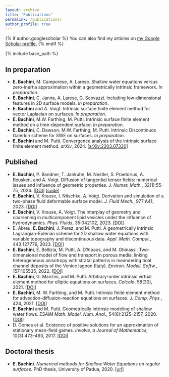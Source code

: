 ```yaml
---
layout: archive
title: "Publications"
permalink: /publications/
author_profile: true
---
```


{% if author.googlescholar %}
  You can also find my articles on <u><a href="{{author.googlescholar}}">my Google Scholar profile</a>.</u>
{% endif %}

{% include base_path %}

## In preparation
<ul>
<li>
<b>E. Bachini</b>, M. Camporese, A. Larese. 
  Shallow water equations versus zero-inertia
approximation within a geometrically intrinsic framework. <em>In preparation</em>.
</li>
<li>
<b>E. Bachini</b>, C. Janna, A. Larese, G. Scovazzi. Including
  low-dimensional features in 2D surface models. <em>In preparation</em>.
</li>
<li>
<b>E. Bachini</b> and A. Voigt. Intrinsic surface finite
  element method for vector Laplacian on surfaces. <em>In preparation</em>.
</li>
<li>
<b>E. Bachini</b>, M.W. Farthing, M. Putti. Intrinsic surface
  finite element method on a time-dependent surface. <em>In preparation</em>.
</li>
<li>
<b>E. Bachini</b>, C. Dawson, M.W. Farthing,
  M. Putti. Intrinsic Discontinuos Galerkin scheme for SWE on
  surfaces. <em>In preparation</em>.
</li>
<li>
<b>E. Bachini</b> and M. Putti. Convergence analysis of the intrinsic surface finite element method. <em>arXiv</em>, 2024. [<a href="https://arxiv.org/abs/2203.07330" target="_blank">arXiv:2203.07330</a>]
</li>
</ul>


## Published
<ul>
<li>
<b>E. Bachini</b>, P. Bandner, T. Jankuhn, M. Nestler, S. Praetorius, A. Reusken, and A. Voigt. Diffusion of tangential tensor fields: numerical issues and influence of geometric properties. <em>J. Numer. Math.</em>, 32(1):55-75, 2024. [<a href="https://doi.org/10.1515/jnma-2022-0088" target="_blank">DOI</a>]  [<a href="http://dx.doi.org/10.5281/zenodo.7096487" target="_blank">code</a>] 
</li>
<li>
<b>E. Bachini</b>, V. Krause, I. Nitschke, A. Voigt. Derivation and simulation of a two-phase fluid deformable surface model. <em>J. Fluid Mech.</em>, 977:A41, 2023.  [<a href="https://doi.org/10.1017/jfm.2023.943" target="_blank">DOI</a>]
</li>
<li>
<b>E. Bachini</b>, V. Krause, A. Voigt. The interplay of geometry and coarsening in multicomponent lipid vesicles under the influence of hydrodynamics. <em>Phys. Fluids</em>, 35:042102, 2023.  [<a href="https://doi.org/10.1063/5.0145884" target="_blank">DOI</a>] 
</li>
<li>
E. Abreu, <b>E. Bachini</b>, J. Perez, and M. Putti. A geometrically intrinsic Lagrangian-Eulerian scheme for 2D shallow water equations with variable topography and discontinuous data. <em>Appl. Math. Comput.</em>, 443:127776, 2023. [<a href="https://doi.org/10.1016/j.amc.2022.127776" target="_blank">DOI</a>] 
</li>
<li>
<b>E. Bachini</b>, E. Bellizia, M. Putti, A. D’Alpaos, and M. Ghinassi. Two-dimensional model of flow and transport in porous media: linking heterogeneous anisotropy with stratal patterns in meandering tidal channel deposits of the Venice lagoon (Italy). <em>Environ. Modell. Softw.</em>, 157:105535, 2022. [<a href="https://doi.org/10.1016/j.envsoft.2022.105535" target="_blank">DOI</a>] 
</li>
<li>
<b>E. Bachini</b>, G. Manzini, and M. Putti. Arbitrary-order intrinsic virtual element method for elliptic equations on surfaces. <em>Calcolo</em>, 58(30), 2021. [<a href="https://doi.org/10.1007/s10092-021-00418-5" target="_blank">DOI</a>] 
</li>
<li>
<b>E. Bachini</b>, M. W. Farthing, and M. Putti. Intrinsic finite element method for advection-diffusion-reaction equations on surfaces. <em>J. Comp. Phys.</em>, 424, 2021. [<a href="https://doi.org/10.1016/j.jcp.2020.109827" target="_blank">DOI</a>]
</li>
<li>
<b>E. Bachini</b> and M. Putti. Geometrically intrinsic modeling of shallow water flows. <em>ESAIM Math. Model. Num. Anal.</em>, 54(6):2125–2157, 2020. [<a href="https://doi.org/10.1051/m2an/2020031" target="_blank">DOI</a>]
</li>
<li>
D. Gomes et al. Existence of positive solutions for an approximation of stationary mean-field games. <em>Involve, a Journal of Mathematics</em>, 10(3):473–493, 2017.  [<a href="https://doi.org/10.2140/involve.2017.10.473" target="_blank">DOI</a>] 
</li>
</ul>

## Doctoral thesis
<ul>
<li>
<b>E. Bachini</b>. <em>Numerical methods for Shallow Water Equations on regular surfaces</em>. PhD thesis, University of Padua, 2020.  [<a href="https://hdl.handle.net/11577/3422699" target="_blank">url</a>]
</li>
</ul>
